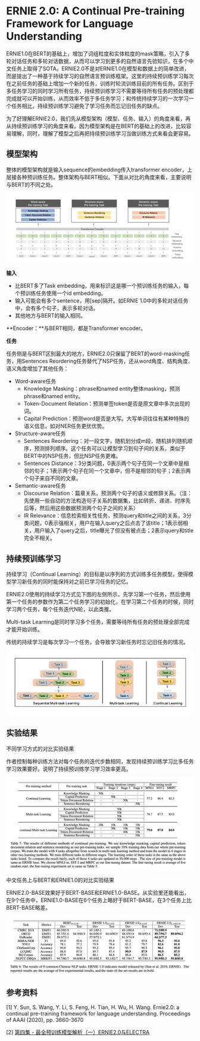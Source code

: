 # ERNIE 2.0: A Continual Pre-training Framework for Language Understanding

ERNIE1.0在BERT的基础上，增加了词组粒度和实体粒度的mask策略，引入了多轮对话任务和多轮对话数据，从而可以学习到更多的自然语言先验知识，在多个中文任务上取得了SOTA。ERNIE2.0不是对ERNIE1.0在模型和数据上的简单改进，而是提出了一种基于持续学习的自然语言预训练框架。这里的持续预训练学习每次在之前任务的基础上增加一个新的任务，训练时轮流训练目前的所有任务。区别于多任务学习的同时学习所有任务，持续预训练学习不需要等待所有任务的预处理都完成就可以开始训练，从而效率不低于多任务学习；和传统持续学习的一次学习一个任务相比，持续预训练学习避免了学习任务而忘记旧任务的缺点。

为了好理解ERNIE2.0，我们先从模型架构（模型、任务、输入）的角度来看，再从持续预训练学习的角度来看。因为模型架构是在BERT的基础上的改进，比较容易理解，同时，理解了模型之后再把持续预训练学习当做训练方式来看会更容易。

## 模型架构

整体的模型架构就是输入sequence的embedding传入transformer encoder，上层接各种预训练任务。整体架构与BERT相似。下面从对比的角度来看，主要说明与BERT的不同之处。

![](images/model_architecutre.png)

**输入**

* 比BERT多了Task embedding，用来标识这是哪一个预训练任务的输入，每个预训练任务使用一个id embedding。
* 输入可能会有多个sentence，用[sep]隔开。如ERNIE 1.0中的多轮对话任务中，会有多个句子，表示多轮对话。
* 其他地方与BERT的输入相同。

**Encoder：**与BERT相同，都是Transformer encoder。

**任务**

任务侧是与BERT区别最大的地方，ERNIE2.0只保留了BERT的word-masking任务，用Sentences Reordering任务替代了NSP任务，还从word角度、结构角度、语义角度增加了其他任务：

* Word-aware任务
  - Knowledge Masking：phrase和named entity整体masking，预测phrase和named entity。
  - Token-Document Relation：预测单签token是否是原文章中多次出现的词。
  - Capital Prediction：预测word是否是大写。大写单词往往有某种特殊的语义信息，如对NER任务更优优势。
* Structure-aware任务
  - Sentences Reordering：对一段文字，随机划分成m段，随机排列随机顺序，预测排列顺序。这个任务可以让模型学习到句子间的关系，类似于BERT中的NSP任务，但比NSP任务更难。
  - Sentences Distance：3分类问题，0表示两个句子在同一个文章中是相邻的句子；1表示两个句子在同一个文章中，但不是相邻的句子；2表示两个句子来自不同的文章。
* Semantic-aware任务
  - Discourse Relation：篇章关系，预测两个句子的语义或修辞关系。（注：先使用一些自动的方法构造句子关系的数据集，比如转折、递进、时序先后等，然后用这些数据预测两个句子之间的关系）
  - IR Relevance：信息检索相关性任务，预测query和title之间的关系，3分类问题，0表示强相关，用户在输入query之后点击了该title；1表示弱相关，用户输入了query之后，title曝光了但没有被点击；2表示query和title完全不相关。

## 持续预训练学习

持续学习（Continual Learning）的目标是以序列的方式训练多任务模型，使得模型学习新任务的同时能保持对之前已学习任务的记忆。

ERNIE2.0使用的持续学习方式见下图的左侧所示，先学习第一个任务，然后使用第一个任务的参数作为第二个任务学习的初始化，在学习第二个任务的时候，同时学习两个任务，每个任务迭代N轮，以此类推。

Multi-task Learning是同时学习多个任务，需要等待所有任务的预处理全部完成才能开始训练。

传统的持续学习是每次学习一个任务，会导致学习新任务时忘记旧任务的情况。

![](images/continual_learning.png)

## 实验结果

不同学习方式的对比实验结果

作者控制每种训练方法对每个任务的迭代步数相同，发现持续预训练学习比多任务学习效果要好。说明了持续预训练学习学习效率更高。

![](images/continual_learning_experiment.png)

中文任务上与BERT和ERNIE1.0的对比实验结果

ERNIE2.0-BASE效果好于BERT-BASE和ERNIE1.0-BASE。从实验里还能看出，在9个任务中，ERNIE1.0-BASE在6个任务上略好于BERT-BASE，在3个任务上比BERT-BASE略差。

![](images/chinese_nlp_tasks_experiment.png)



## 参考资料

[1] Y. Sun, S. Wang, Y. Li, S. Feng, H. Tian, H. Wu, H. Wang. Ernie2.0: a continual pre-training framework for language understanding. Proceedings of AAAI (2020), pp. 3660-3670

[2] [第四集 - 最全预训练模型解析（一）ERNIE2.0与ELECTRA](https://zhuanlan.zhihu.com/p/165973677)